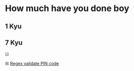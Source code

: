# How much have you done boy

## 1 Kyu

## 7 Kyu
&#x2611;

&#x2612; [Regex validate PIN code](../../../../../notes/blob/main/CodwarsKata/7kyu/Regex%20validate%20PIN%20code.md)

